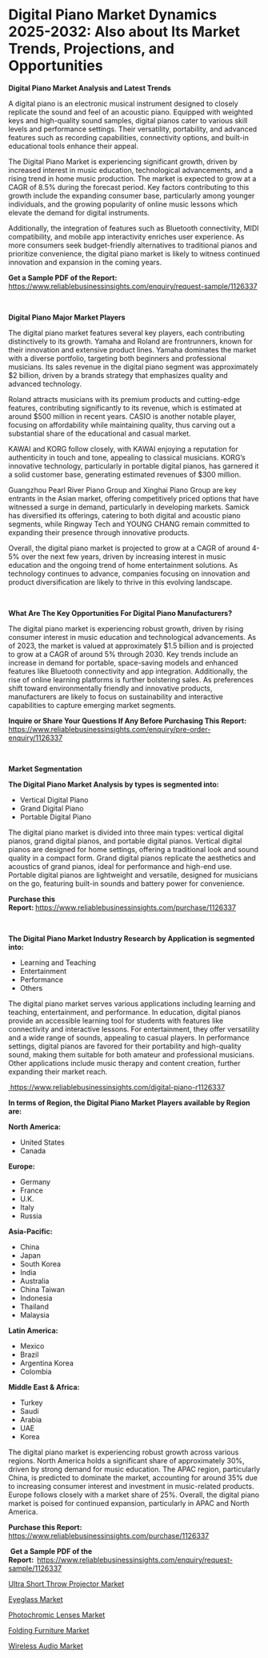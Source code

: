 <p><h1>Digital Piano Market Dynamics 2025-2032: Also about Its Market Trends, Projections, and Opportunities</h1></p><p><strong>Digital Piano Market Analysis and Latest Trends</strong></p>
<p><p>A digital piano is an electronic musical instrument designed to closely replicate the sound and feel of an acoustic piano. Equipped with weighted keys and high-quality sound samples, digital pianos cater to various skill levels and performance settings. Their versatility, portability, and advanced features such as recording capabilities, connectivity options, and built-in educational tools enhance their appeal.</p><p>The Digital Piano Market is experiencing significant growth, driven by increased interest in music education, technological advancements, and a rising trend in home music production. The market is expected to grow at a CAGR of 8.5% during the forecast period. Key factors contributing to this growth include the expanding consumer base, particularly among younger individuals, and the growing popularity of online music lessons which elevate the demand for digital instruments.</p><p>Additionally, the integration of features such as Bluetooth connectivity, MIDI compatibility, and mobile app interactivity enriches user experience. As more consumers seek budget-friendly alternatives to traditional pianos and prioritize convenience, the digital piano market is likely to witness continued innovation and expansion in the coming years.</p></p>
<p><strong>Get a Sample PDF of the Report:&nbsp;</strong> <a href="https://www.reliablebusinessinsights.com/enquiry/request-sample/1126337?utm_campaign=1873&utm_medium=2&utm_source=Github&utm_content=ia&utm_term=09022025&utm_id=digital-piano">https://www.reliablebusinessinsights.com/enquiry/request-sample/1126337</a></p>
<p>&nbsp;</p>
<p><strong>Digital Piano Major Market Players</strong></p>
<p><p>The digital piano market features several key players, each contributing distinctively to its growth. Yamaha and Roland are frontrunners, known for their innovation and extensive product lines. Yamaha dominates the market with a diverse portfolio, targeting both beginners and professional musicians. Its sales revenue in the digital piano segment was approximately $2 billion, driven by a brands strategy that emphasizes quality and advanced technology.</p><p>Roland attracts musicians with its premium products and cutting-edge features, contributing significantly to its revenue, which is estimated at around $500 million in recent years. CASIO is another notable player, focusing on affordability while maintaining quality, thus carving out a substantial share of the educational and casual market.</p><p>KAWAI and KORG follow closely, with KAWAI enjoying a reputation for authenticity in touch and tone, appealing to classical musicians. KORG’s innovative technology, particularly in portable digital pianos, has garnered it a solid customer base, generating estimated revenues of $300 million.</p><p>Guangzhou Pearl River Piano Group and Xinghai Piano Group are key entrants in the Asian market, offering competitively priced options that have witnessed a surge in demand, particularly in developing markets. Samick has diversified its offerings, catering to both digital and acoustic piano segments, while Ringway Tech and YOUNG CHANG remain committed to expanding their presence through innovative products.</p><p>Overall, the digital piano market is projected to grow at a CAGR of around 4-5% over the next few years, driven by increasing interest in music education and the ongoing trend of home entertainment solutions. As technology continues to advance, companies focusing on innovation and product diversification are likely to thrive in this evolving landscape.</p></p>
<p>&nbsp;</p>
<p><strong>What Are The Key Opportunities For Digital Piano Manufacturers?</strong></p>
<p><p>The digital piano market is experiencing robust growth, driven by rising consumer interest in music education and technological advancements. As of 2023, the market is valued at approximately $1.5 billion and is projected to grow at a CAGR of around 5% through 2030. Key trends include an increase in demand for portable, space-saving models and enhanced features like Bluetooth connectivity and app integration. Additionally, the rise of online learning platforms is further bolstering sales. As preferences shift toward environmentally friendly and innovative products, manufacturers are likely to focus on sustainability and interactive capabilities to capture emerging market segments.</p></p>
<p><strong>Inquire or Share Your Questions If Any Before Purchasing This Report:</strong> <a href="https://www.reliablebusinessinsights.com/enquiry/pre-order-enquiry/1126337?utm_campaign=1873&utm_medium=2&utm_source=Github&utm_content=ia&utm_term=09022025&utm_id=digital-piano">https://www.reliablebusinessinsights.com/enquiry/pre-order-enquiry/1126337</a></p>
<p>&nbsp;</p>
<p><strong>Market Segmentation</strong></p>
<p><strong>The Digital Piano Market Analysis by types is segmented into:</strong></p>
<p><ul><li>Vertical Digital Piano</li><li>Grand Digital Piano</li><li>Portable Digital Piano</li></ul></p>
<p><p>The digital piano market is divided into three main types: vertical digital pianos, grand digital pianos, and portable digital pianos. Vertical digital pianos are designed for home settings, offering a traditional look and sound quality in a compact form. Grand digital pianos replicate the aesthetics and acoustics of grand pianos, ideal for performance and high-end use. Portable digital pianos are lightweight and versatile, designed for musicians on the go, featuring built-in sounds and battery power for convenience.</p></p>
<p><strong>Purchase this Report:&nbsp;</strong><a href="https://www.reliablebusinessinsights.com/purchase/1126337?utm_campaign=1873&utm_medium=2&utm_source=Github&utm_content=ia&utm_term=09022025&utm_id=digital-piano">https://www.reliablebusinessinsights.com/purchase/1126337</a></p>
<p>&nbsp;</p>
<p><strong>The Digital Piano Market Industry Research by Application is segmented into:</strong></p>
<p><ul><li>Learning and Teaching</li><li>Entertainment</li><li>Performance</li><li>Others</li></ul></p>
<p><p>The digital piano market serves various applications including learning and teaching, entertainment, and performance. In education, digital pianos provide an accessible learning tool for students with features like connectivity and interactive lessons. For entertainment, they offer versatility and a wide range of sounds, appealing to casual players. In performance settings, digital pianos are favored for their portability and high-quality sound, making them suitable for both amateur and professional musicians. Other applications include music therapy and content creation, further expanding their market reach.</p></p>
<p><a href="https://www.reliablebusinessinsights.com/digital-piano-r1126337?utm_campaign=1873&utm_medium=2&utm_source=Github&utm_content=ia&utm_term=09022025&utm_id=digital-piano">&nbsp;https://www.reliablebusinessinsights.com/digital-piano-r1126337</a></p>
<p><strong>In terms of Region, the Digital Piano Market Players available by Region are:</strong></p>
<p>
    <p> <strong> North America: </strong>
        <ul>
            <li>United States</li>
            <li>Canada</li>
        </ul>
        </p> 
    <p> <strong> Europe: </strong>
        <ul>
            <li>Germany</li>
            <li>France</li>
            <li>U.K.</li>
            <li>Italy</li>
            <li>Russia</li>
        </ul>
        </p> 
    <p> <strong> Asia-Pacific: </strong>
        <ul>
            <li>China</li>
            <li>Japan</li>
            <li>South Korea</li>
            <li>India</li>
            <li>Australia</li>
            <li>China Taiwan</li>
            <li>Indonesia</li>
            <li>Thailand</li>
            <li>Malaysia</li>
        </ul>
        </p> 
    <p> <strong> Latin America: </strong>
        <ul>
            <li>Mexico</li>
            <li>Brazil</li>
            <li>Argentina Korea</li>
            <li>Colombia</li>
        </ul>
        </p> 
    <p> <strong> Middle East & Africa: </strong>
        <ul>
            <li>Turkey</li>
            <li>Saudi</li>
            <li>Arabia</li>
            <li>UAE</li>
            <li>Korea</li>
        </ul>
    </p>
    </p>
<p><p>The digital piano market is experiencing robust growth across various regions. North America holds a significant share of approximately 30%, driven by strong demand for music education. The APAC region, particularly China, is predicted to dominate the market, accounting for around 35% due to increasing consumer interest and investment in music-related products. Europe follows closely with a market share of 25%. Overall, the digital piano market is poised for continued expansion, particularly in APAC and North America.</p></p>
<p><strong>Purchase this Report: </strong><a href="https://www.reliablebusinessinsights.com/purchase/1126337?utm_campaign=1873&utm_medium=2&utm_source=Github&utm_content=ia&utm_term=09022025&utm_id=digital-piano">https://www.reliablebusinessinsights.com/purchase/1126337</a></p>
<p>&nbsp;<strong>Get a Sample PDF of the Report:&nbsp;&nbsp;</strong><a href="https://www.reliablebusinessinsights.com/enquiry/request-sample/1126337?utm_campaign=1873&utm_medium=2&utm_source=Github&utm_content=ia&utm_term=09022025&utm_id=digital-piano">https://www.reliablebusinessinsights.com/enquiry/request-sample/1126337</a></p>
<p><strong></strong></p>
<p><p><a href="https://github.com/domnikgisken/Market-Research-Report-List-1/blob/main/ultra-short-throw-projector-market.md?utm_campaign=1873&utm_medium=2&utm_source=Github&utm_content=ia&utm_term=09022025&utm_id=digital-piano">Ultra Short Throw Projector Market</a></p><p><a href="https://github.com/chinwonhanie/Market-Research-Report-List-1/blob/main/eyeglass-market.md?utm_campaign=1873&utm_medium=2&utm_source=Github&utm_content=ia&utm_term=09022025&utm_id=digital-piano">Eyeglass Market</a></p><p><a href="https://github.com/liendlmbopda54/Market-Research-Report-List-1/blob/main/photochromic-lenses-market.md?utm_campaign=1873&utm_medium=2&utm_source=Github&utm_content=ia&utm_term=09022025&utm_id=digital-piano">Photochromic Lenses Market</a></p><p><a href="https://github.com/raquinyagua/Market-Research-Report-List-1/blob/main/folding-furniture-market.md?utm_campaign=1873&utm_medium=2&utm_source=Github&utm_content=ia&utm_term=09022025&utm_id=digital-piano">Folding Furniture Market</a></p><p><a href="https://github.com/vukiledubot90/Market-Research-Report-List-1/blob/main/wireless-audio-market.md?utm_campaign=1873&utm_medium=2&utm_source=Github&utm_content=ia&utm_term=09022025&utm_id=digital-piano">Wireless Audio Market</a></p></p>